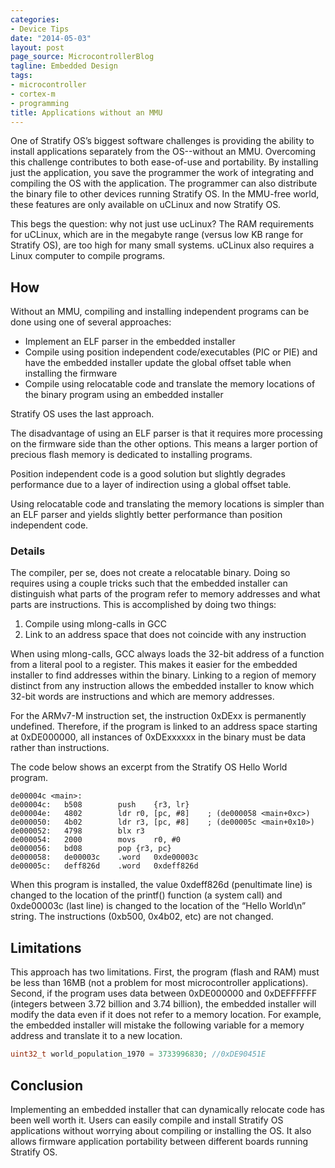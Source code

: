 ```yaml
---
categories:
- Device Tips
date: "2014-05-03"
layout: post
page_source: MicrocontrollerBlog
tagline: Embedded Design
tags:
- microcontroller
- cortex-m
- programming
title: Applications without an MMU
---
```


One of Stratify OS’s biggest software challenges is providing the ability to install applications separately from the OS--without an MMU.  Overcoming this challenge contributes to both ease-of-use and portability.  By installing just the application, you save the programmer the work of integrating and compiling the OS with the application.  The programmer can also distribute the binary file to other devices running Stratify OS.  In the MMU-free world, these features are only available on uCLinux and now Stratify OS.

This begs the question:  why not just use ucLinux?  The RAM requirements for uCLinux, which are in the megabyte range (versus low KB range for Stratify OS), are too high for many small systems.  uCLinux also requires a Linux computer to compile programs.

## How

Without an MMU, compiling and installing independent programs can be done using one of several approaches:

* Implement an ELF parser in the embedded installer
* Compile using position independent code/executables (PIC or PIE) and have the embedded installer update the global offset table when installing the firmware
* Compile using relocatable code and translate the memory locations of the binary program using an embedded installer

Stratify OS uses the last approach.  

The disadvantage of using an ELF parser is that it requires more processing on the firmware side than the other options.  This means a larger portion of precious flash memory is dedicated to installing programs.  

Position independent code is a good solution but slightly degrades performance due to a layer of indirection using a global offset table.

Using relocatable code and translating the memory locations is simpler than an ELF parser and yields slightly better performance than position independent code.  

### Details

The compiler, per se, does not create a relocatable binary.  Doing so requires using a couple tricks such that the embedded installer can distinguish what parts of the program refer to memory addresses and what parts are instructions.  This is accomplished by doing two things:

1.  Compile using mlong-calls in GCC
2.  Link to an address space that does not coincide with any instruction

When using mlong-calls, GCC always loads the 32-bit address of a function from a literal pool to a register.  This makes it easier for the embedded installer to find addresses within the binary.  Linking to a region of memory distinct from any instruction allows the embedded installer to know which 32-bit words are instructions and which are memory addresses.

For the ARMv7-M instruction set, the instruction 0xDExx is permanently undefined.  Therefore, if the program is linked to an address space starting at 0xDE000000, all instances of 0xDExxxxxx in the binary must be data rather than instructions.

The code below shows an excerpt from the Stratify OS Hello World program.  

```
de00004c <main>:
de00004c:	b508      	push	{r3, lr}
de00004e:	4802      	ldr	r0, [pc, #8]	; (de000058 <main+0xc>)
de000050:	4b02      	ldr	r3, [pc, #8]	; (de00005c <main+0x10>)
de000052:	4798      	blx	r3
de000054:	2000      	movs	r0, #0
de000056:	bd08      	pop	{r3, pc}
de000058:	de00003c 	.word	0xde00003c
de00005c:	deff826d 	.word	0xdeff826d
```

When this program is installed, the value 0xdeff826d (penultimate line) is changed to the location of the printf() function (a system call) and 0xde00003c (last line) is changed to the location of the “Hello World\n” string.  The instructions (0xb500, 0x4b02, etc) are not changed.

## Limitations

This approach has two limitations.  First, the program (flash and RAM) must be less than 16MB (not a problem for most microcontroller applications).  Second, if the program uses data between 0xDE000000 and 0xDEFFFFFF (integers between 3.72 billion and 3.74 billion), the embedded installer will modify the data even if it does not refer to a memory location.  For example, the embedded installer will mistake the following variable for a memory address and translate it to a new location.

```c++
uint32_t world_population_1970 = 3733996830; //0xDE90451E
```

## Conclusion

Implementing an embedded installer that can dynamically relocate code has been well worth it.  Users can easily compile and install Stratify OS applications without worrying about compiling or installing the OS.  It also allows firmware application portability between different boards running Stratify OS.
